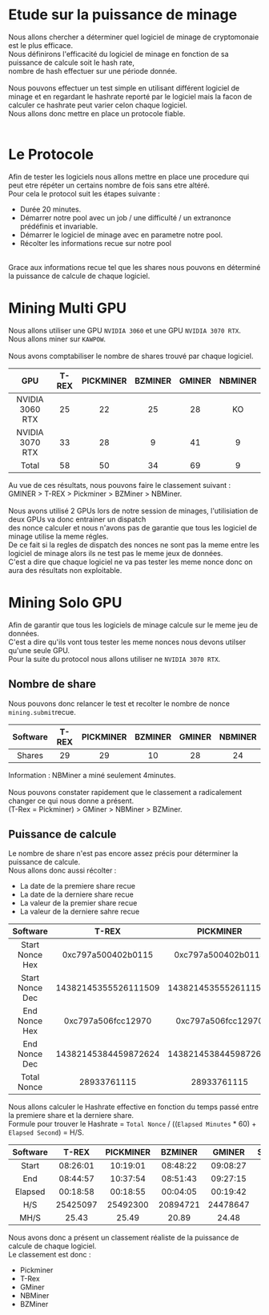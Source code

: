# Etude sur la puissance de minage

Nous allons chercher a déterminer quel logiciel de minage de cryptomonaie est le plus efficace.<br>
Nous définirons l'efficacité du logiciel de minage en fonction de sa puissance de calcule soit le hash rate,<br>
nombre de hash effectuer sur une période donnée.<br>
<br>
Nous pouvons effectuer un test simple en utilisant différent logiciel de minage et en regardant le hashrate reporté par
le logiciel mais la facon de calculer ce hashrate peut varier celon chaque logiciel.<br>
Nous allons donc mettre en place un protocole fiable.<br>
<br>

# Le Protocole
Afin de tester les logiciels nous allons mettre en place une procedure qui peut etre répéter un certains nombre de fois sans etre altéré.<br>
Pour cela le protocol suit les étapes suivante :
- Durée 20 minutes.
- Démarrer notre pool avec un job / une difficulté / un extranonce prédéfinis et invariable.
- Démarrer le logiciel de minage avec en parametre notre pool.
- Récolter les informations recue sur notre pool
<br>
Grace aux informations recue tel que les shares nous pouvons en déterminé la puissance de calcule de chaque logiciel.<br>

# Mining Multi GPU
Nous allons utiliser une GPU `NVIDIA 3060` et une GPU `NVIDIA 3070 RTX`.<br>
Nous allons miner sur `KAWPOW`.<br>
<br>
Nous avons comptabiliser le nombre de shares trouvé par chaque logiciel.<br>

|       GPU       | T-REX | PICKMINER | BZMINER | GMINER | NBMINER |
|:---------------:|:-----:|:---------:|:-------:|:------:|:-------:|
| NVIDIA 3060 RTX |  25   |    22     |   25    |   28   |   KO    |
| NVIDIA 3070 RTX |  33   |    28     |    9    |   41   |    9    |
|      Total      |  58   |    50     |   34    |   69   |    9    |

Au vue de ces résultats, nous pouvons faire le classement suivant : <br>
GMINER > T-REX > Pickminer > BZMiner > NBMiner.<br>
<br>
Nous avons utilisé 2 GPUs lors de notre session de minages, l'utilisiation de deux GPUs va donc entrainer un dispatch<br>
des nonce calculer et nous n'avons pas de garantie que tous les logiciel de minage utilise la meme régles.<br>
De ce fait si la regles de dispatch des nonces ne sont pas la meme entre les logiciel de minage alors ils ne test pas le meme jeux de données.<br>
C'est a dire que chaque logiciel ne va pas tester les meme nonce donc on aura des résultats non exploitable.<br>

# Mining Solo GPU

Afin de garantir que tous les logiciels de minage calcule sur le meme jeu de données.<br>
C'est a dire qu'ils vont tous tester les meme nonces nous devons utilser qu'une seule GPU.<br>
Pour la suite du protocol nous allons utiliser ne `NVIDIA 3070 RTX`.<br>

## Nombre de share
Nous pouvons donc relancer le test et recolter le nombre de nonce `mining.submit`recue.<br>

| Software  | T-REX | PICKMINER | BZMINER | GMINER | NBMINER |
|:---------:|:-----:|:---------:|:-------:|:------:|:-------:|
|  Shares   |  29   |    29     |   10    |   28   |   24    |

Information : NBMiner a miné seulement 4minutes.<br>
<br>
Nous pouvons constater rapidement que le classement a radicalement changer ce qui nous donne a présent.<br>
(T-Rex = Pickminer) > GMiner > NBMiner > BZMiner.<br>

## Puissance de calcule
Le nombre de share n'est pas encore assez précis pour déterminer la puissance de calcule.<br>
Nous allons donc aussi récolter :
- La date de la premiere share recue
- La date de la derniere share recue
- La valeur de la premier share recue
- La valeur de la derniere sahre recue

|    Software     |        T-REX         |      PICKMINER       |       BZMINER        |        GMINER        |       NBMINER        |
|:---------------:|:--------------------:|:--------------------:|:--------------------:|:--------------------:|:--------------------:|
| Start Nonce Hex |  0xc797a500402b0115  |  0xc797a500402b0115  |  0xc797a5992e87dd12  |  0xc797a500402b0115  |  0xc797a500402b0115  |
| Start Nonce Dec | 14382145355526111509 | 14382145355526111509 | 14382146012360203538 | 14382145355526111509 | 14382145355526111509 |
|  End Nonce Hex  |  0xc797a506fcc12970  |  0xc797a506fcc12970  |  0xc797a59a5fa8c20d  |  0xc797a506fcc12970  |  0xc797a50561fd9a80  |
|  End Nonce Dec  | 14382145384459872624 | 14382145384459872624 | 14382146017479410189 | 14382145384459872624 | 14382145377568397952 |
|   Total Nonce   |     28933761115      |     28933761115      |      5119206651      |     28933761115      |     22042286443      |

Nous allons calculer le Hashrate effective en fonction du temps passé entre la premiere share et la derniere share.<br>
Formule pour trouver le Hashrate = `Total Nonce` / ((`Elapsed Minutes` * 60) + `Elapsed Second`) = H/S.<br>

| Software |  T-REX   | PICKMINER | BZMINER  |  GMINER  | SRBMINER | NBMINER  |
|:--------:|:--------:|:---------:|:--------:|:--------:|:--------:|:--------:|
|  Start   | 08:26:01 | 10:19:01  | 08:48:22 | 09:08:27 |    KO    | 09:28:41 |
|   End    | 08:44:57 | 10:37:54  | 08:51:43 | 09:27:15 |    KO    | 09:43:20 |
| Elapsed  | 00:18:58 | 00:18:55  | 00:04:05 | 00:19:42 |    KO    | 00:16:01 |
|   H/S    | 25425097 | 25492300  | 20894721 | 24478647 |    KO    | 22936822 |
|   MH/S   |  25.43   |   25.49   |  20.89   |  24.48   |    KO    |  22.94   |

Nous avons donc a présent un classement réaliste de la puissance de calcule de chaque logiciel.<br>
Le classement est donc :
- Pickminer
- T-Rex
- GMiner
- NBMiner
- BZMiner